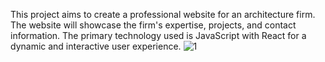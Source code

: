 This project aims to create a professional website for an architecture firm. The website will showcase the firm's expertise, projects, and contact information. The primary technology used is JavaScript with React for a dynamic and interactive user experience.
![1](https://github.com/user-attachments/assets/f8de1ebe-ef03-49c0-b977-f17dd1651d30)
